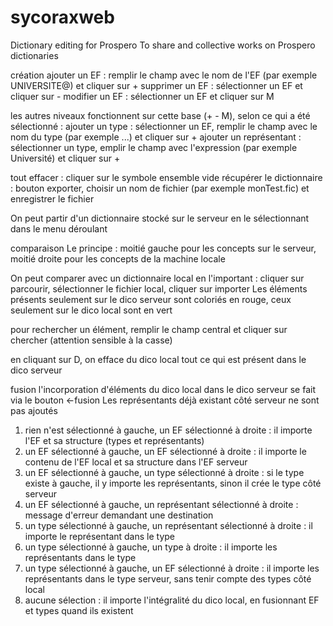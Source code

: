 # sycoraxweb
Dictionary editing for Prospero
To share and collective works on Prospero dictionaries

création
ajouter un EF : remplir le champ avec le nom de l'EF (par exemple UNIVERSITE@) et cliquer sur +
supprimer un EF : sélectionner un EF et cliquer sur -
modifier un EF : sélectionner un EF et cliquer sur M

les autres niveaux fonctionnent sur cette base (+ - M), selon ce qui a été sélectionné :
ajouter un type : sélectionner un EF, remplir le champ avec le nom du type (par exemple ...) et cliquer sur +
ajouter un représentant : sélectionner un type, emplir le champ avec l'expression (par exemple Université) et cliquer sur +

tout effacer : cliquer sur le symbole ensemble vide
récupérer le dictionnaire : bouton exporter, choisir un nom de fichier (par exemple monTest.fic) et enregistrer le fichier

On peut partir d'un dictionnaire stocké sur le serveur en le sélectionnant dans le menu déroulant

comparaison
Le principe : moitié gauche pour les concepts sur le serveur, moitié droite pour les concepts de la machine locale

On peut comparer avec un dictionnaire local en l'important : cliquer sur parcourir, sélectionner le fichier local, cliquer sur importer
Les éléments présents seulement sur le dico serveur sont coloriés en rouge, ceux seulement sur le dico local sont en vert

pour rechercher un élément, remplir le champ central et cliquer sur chercher (attention sensible à la casse)

en cliquant sur D, on efface du dico local tout ce qui est présent dans le dico serveur

fusion
l'incorporation d'éléments du dico local dans le dico serveur se fait via le bouton <-fusion
Les représentants déjà existant côté serveur ne sont pas ajoutés

1. rien n'est sélectionné à gauche, un EF sélectionné à droite : il importe l'EF et sa structure (types et représentants)
2. un EF sélectionné à gauche, un EF sélectionné à droite : il importe le contenu de l'EF local et sa structure dans l'EF serveur
3. un EF sélectionné à gauche, un type sélectionné à droite : si le type existe à gauche, il y importe les représentants, sinon il crée le type côté serveur
4. un EF sélectionné à gauche, un représentant sélectionné à droite : message d'erreur demandant une destination
5. un type sélectionné à gauche, un représentant sélectionné à droite : il importe le représentant dans le type
6. un type sélectionné à gauche, un type à droite : il importe les représentants dans le type
7. un type sélectionné à gauche, un EF sélectionné à droite : il importe les représentants dans le type serveur, sans tenir compte des types côté local
8. aucune sélection : il importe l'intégralité du dico local, en fusionnant EF et types quand ils existent
